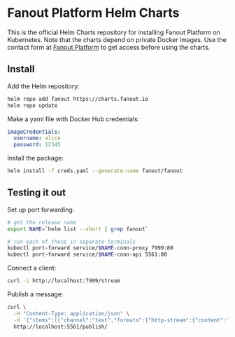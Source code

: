 # Fanout Platform Helm Charts

This is the official Helm Charts repository for installing Fanout Platform on Kubernetes. Note that the charts depend on private Docker images. Use the contact form at [Fanout Platform](https://fanout.io/enterprise/) to get access before using the charts.

## Install

Add the Helm repository:

```sh
helm repo add fanout https://charts.fanout.io
helm repo update
```

Make a yaml file with Docker Hub credentials:

```yaml
imageCredentials:
  username: alice
  password: 12345
```

Install the package:

```sh
helm install -f creds.yaml --generate-name fanout/fanout
```

## Testing it out

Set up port forwarding:

```sh
# get the release name
export NAME=`helm list --short | grep fanout`

# run each of these in separate terminals
kubectl port-forward service/$NAME-conn-proxy 7999:80
kubectl port-forward service/$NAME-conn-api 5561:80
```

Connect a client:

```sh
curl -i http://localhost:7999/stream
```

Publish a message:

```sh
curl \
  -H "Content-Type: application/json" \
  -d '{"items":[{"channel":"test","formats":{"http-stream":{"content":"hello world\n"}}}]}' \
  http://localhost:5561/publish/
```
